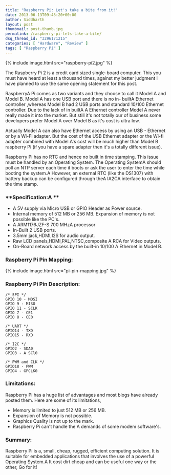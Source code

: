 ```yaml
---
title: "Raspberry Pi: Let's take a bite from it!"
date: 2013-06-13T09:43:20+00:00
author: Siddharth
layout: post
thumbnail: post-thumb.jpg
permalink: /raspberry-pi-lets-take-a-bite/
dsq_thread_id: "3296171215"
categories: [ "Hardware", "Review" ]
tags: [ "Raspberry Pi" ]
---
```


{% include image.html src="raspberry-pi2.jpg" %}

The Raspberry Pi 2 is a credit card sized single-board computer. This you must have heard at least a thousand times, against my better judgment I have planned to use the same opening statement for this post.

RaspberryA Pi comes as two variants and they choose to call it Model A and Model B. Model A has one USB port and there is no in- builtA Ethernet controller ,whereas Model B had 2 USB ports and standard 10/100 Ethernet controller. Due to the lack of in builtA A Ethernet controller Model A never really made it into the market. But still it's not totally our of business some developers prefer Model A over Model B as it's cost is ultra low.

Actually Model A can also have Ethernet access by using an USB - Ethernet or by a Wi-Fi adapter. But the cost of the USB Ethernet adapter or the Wi-fi adapter combined with Model A's cost will be much higher than Model B raspberry Pi (if you have a spare adapter then it's a totally different issue).

Raspberry Pi has no RTC and hence no built in time stamping. This issue must be handled by an Operating System. The Operating SystemA should poll an NTP server each time it boots or ask the user to enter the time while booting the system.A However, an external RTC (like the DS1307) with battery backup can be configured through theA IA2CA interface to obtain the time stamp.

### **Specification:A **

  * A 5V supply via Micro USB or GPIO Header as Power source.
  * Internal memory of 512 MB or 256 MB. Expansion of memory is not possible like the PC's.
  * A ARM1176JZF-S 700 MHzA processor
  * In-Built 2 USB ports.
  * 3.5mm jack,HDMI,I2S for audio output.
  * Raw LCD panels,HDMI,PAL,NTSC,composite A RCA for Video outputs.
  * On-Board network access by the built-in 10/100 A Ethernet in Model B.

### **Raspberry Pi Pin Mapping:**

{% include image.html src="pi-pin-mapping.jpg" %}

### **Raspberry Pi Pin Description:**

``` text
/* SPI */
GPIO 10 - MOSI
GPIO 9 - MISO
GPIO 11 - SCLK
GPIO 7 - CE1
GPIO 8 - CE0
  
/* UART */
GPIO14 - TXD
GPIO15 - RXD

/* I2C */
GPIO2 - SDA0
GPIO3 - A SCl0

/* PWM and CLK */
GPIO18 - PWM
GPIO4 - GPCLK0
```

### **Limitations:**

Raspberry Pi has a huge list of advantages and most blogs have already posted them. Here are some of its limitations,

  * Memory is limited to just 512 MB or 256 MB.
  * Expansion of Memory is not possible.
  * Graphics Quality is not up to the mark.
  * Raspberry Pi can't handle the A demands of some modem software's.

### Summary:

Raspberry Pi is a, small, cheap, rugged, efficient computing solution. It is suitable for embedded applications that involves the use of a powerful Operating System.A It cost dirt cheap and can be useful one way or the other, Go for it!